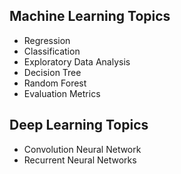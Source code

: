 ## Machine Learning Topics
- Regression 
- Classification 
- Exploratory Data Analysis 
- Decision Tree
- Random Forest 
- Evaluation Metrics

## Deep Learning Topics
- Convolution Neural Network 
- Recurrent Neural Networks 
